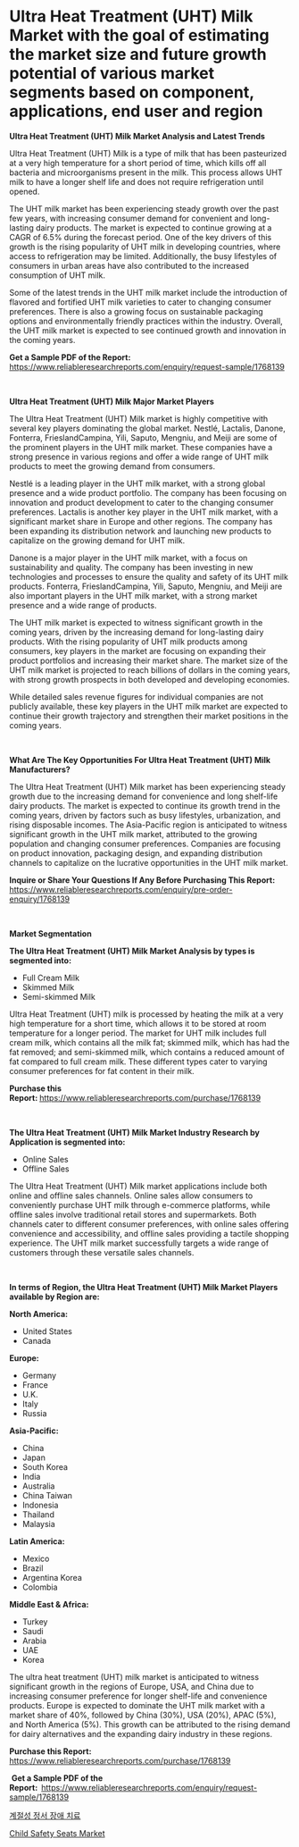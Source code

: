 <p><h1>Ultra Heat Treatment (UHT) Milk Market with the goal of estimating the market size and future growth potential of various market segments based on component, applications, end user and region</h1></p><p><strong>Ultra Heat Treatment (UHT) Milk Market Analysis and Latest Trends</strong></p>
<p><p>Ultra Heat Treatment (UHT) Milk is a type of milk that has been pasteurized at a very high temperature for a short period of time, which kills off all bacteria and microorganisms present in the milk. This process allows UHT milk to have a longer shelf life and does not require refrigeration until opened.</p><p>The UHT milk market has been experiencing steady growth over the past few years, with increasing consumer demand for convenient and long-lasting dairy products. The market is expected to continue growing at a CAGR of 6.5% during the forecast period. One of the key drivers of this growth is the rising popularity of UHT milk in developing countries, where access to refrigeration may be limited. Additionally, the busy lifestyles of consumers in urban areas have also contributed to the increased consumption of UHT milk.</p><p>Some of the latest trends in the UHT milk market include the introduction of flavored and fortified UHT milk varieties to cater to changing consumer preferences. There is also a growing focus on sustainable packaging options and environmentally friendly practices within the industry. Overall, the UHT milk market is expected to see continued growth and innovation in the coming years.</p></p>
<p><strong>Get a Sample PDF of the Report:&nbsp;</strong> <a href="https://www.reliableresearchreports.com/enquiry/request-sample/1768139">https://www.reliableresearchreports.com/enquiry/request-sample/1768139</a></p>
<p>&nbsp;</p>
<p><strong>Ultra Heat Treatment (UHT) Milk Major Market Players</strong></p>
<p><p>The Ultra Heat Treatment (UHT) Milk market is highly competitive with several key players dominating the global market. Nestlé, Lactalis, Danone, Fonterra, FrieslandCampina, Yili, Saputo, Mengniu, and Meiji are some of the prominent players in the UHT milk market. These companies have a strong presence in various regions and offer a wide range of UHT milk products to meet the growing demand from consumers.</p><p>Nestlé is a leading player in the UHT milk market, with a strong global presence and a wide product portfolio. The company has been focusing on innovation and product development to cater to the changing consumer preferences. Lactalis is another key player in the UHT milk market, with a significant market share in Europe and other regions. The company has been expanding its distribution network and launching new products to capitalize on the growing demand for UHT milk.</p><p>Danone is a major player in the UHT milk market, with a focus on sustainability and quality. The company has been investing in new technologies and processes to ensure the quality and safety of its UHT milk products. Fonterra, FrieslandCampina, Yili, Saputo, Mengniu, and Meiji are also important players in the UHT milk market, with a strong market presence and a wide range of products.</p><p>The UHT milk market is expected to witness significant growth in the coming years, driven by the increasing demand for long-lasting dairy products. With the rising popularity of UHT milk products among consumers, key players in the market are focusing on expanding their product portfolios and increasing their market share. The market size of the UHT milk market is projected to reach billions of dollars in the coming years, with strong growth prospects in both developed and developing economies.</p><p>While detailed sales revenue figures for individual companies are not publicly available, these key players in the UHT milk market are expected to continue their growth trajectory and strengthen their market positions in the coming years.</p></p>
<p>&nbsp;</p>
<p><strong>What Are The Key Opportunities For Ultra Heat Treatment (UHT) Milk Manufacturers?</strong></p>
<p><p>The Ultra Heat Treatment (UHT) Milk market has been experiencing steady growth due to the increasing demand for convenience and long shelf-life dairy products. The market is expected to continue its growth trend in the coming years, driven by factors such as busy lifestyles, urbanization, and rising disposable incomes. The Asia-Pacific region is anticipated to witness significant growth in the UHT milk market, attributed to the growing population and changing consumer preferences. Companies are focusing on product innovation, packaging design, and expanding distribution channels to capitalize on the lucrative opportunities in the UHT milk market.</p></p>
<p><strong>Inquire or Share Your Questions If Any Before Purchasing This Report:</strong> <a href="https://www.reliableresearchreports.com/enquiry/pre-order-enquiry/1768139">https://www.reliableresearchreports.com/enquiry/pre-order-enquiry/1768139</a></p>
<p>&nbsp;</p>
<p><strong>Market Segmentation</strong></p>
<p><strong>The Ultra Heat Treatment (UHT) Milk Market Analysis by types is segmented into:</strong></p>
<p><ul><li>Full Cream Milk</li><li>Skimmed Milk</li><li>Semi-skimmed Milk</li></ul></p>
<p><p>Ultra Heat Treatment (UHT) milk is processed by heating the milk at a very high temperature for a short time, which allows it to be stored at room temperature for a longer period. The market for UHT milk includes full cream milk, which contains all the milk fat; skimmed milk, which has had the fat removed; and semi-skimmed milk, which contains a reduced amount of fat compared to full cream milk. These different types cater to varying consumer preferences for fat content in their milk.</p></p>
<p><strong>Purchase this Report:&nbsp;</strong><a href="https://www.reliableresearchreports.com/purchase/1768139">https://www.reliableresearchreports.com/purchase/1768139</a></p>
<p>&nbsp;</p>
<p><strong>The Ultra Heat Treatment (UHT) Milk Market Industry Research by Application is segmented into:</strong></p>
<p><ul><li>Online Sales</li><li>Offline Sales</li></ul></p>
<p><p>The Ultra Heat Treatment (UHT) Milk market applications include both online and offline sales channels. Online sales allow consumers to conveniently purchase UHT milk through e-commerce platforms, while offline sales involve traditional retail stores and supermarkets. Both channels cater to different consumer preferences, with online sales offering convenience and accessibility, and offline sales providing a tactile shopping experience. The UHT milk market successfully targets a wide range of customers through these versatile sales channels.</p></p>
<p>&nbsp;</p>
<p><strong>In terms of Region, the Ultra Heat Treatment (UHT) Milk Market Players available by Region are:</strong></p>
<p>
    <p> <strong> North America: </strong>
        <ul>
            <li>United States</li>
            <li>Canada</li>
        </ul>
        </p> 
    <p> <strong> Europe: </strong>
        <ul>
            <li>Germany</li>
            <li>France</li>
            <li>U.K.</li>
            <li>Italy</li>
            <li>Russia</li>
        </ul>
        </p> 
    <p> <strong> Asia-Pacific: </strong>
        <ul>
            <li>China</li>
            <li>Japan</li>
            <li>South Korea</li>
            <li>India</li>
            <li>Australia</li>
            <li>China Taiwan</li>
            <li>Indonesia</li>
            <li>Thailand</li>
            <li>Malaysia</li>
        </ul>
        </p> 
    <p> <strong> Latin America: </strong>
        <ul>
            <li>Mexico</li>
            <li>Brazil</li>
            <li>Argentina Korea</li>
            <li>Colombia</li>
        </ul>
        </p> 
    <p> <strong> Middle East & Africa: </strong>
        <ul>
            <li>Turkey</li>
            <li>Saudi</li>
            <li>Arabia</li>
            <li>UAE</li>
            <li>Korea</li>
        </ul>
    </p>
    </p>
<p><p>The ultra heat treatment (UHT) milk market is anticipated to witness significant growth in the regions of Europe, USA, and China due to increasing consumer preference for longer shelf-life and convenience products. Europe is expected to dominate the UHT milk market with a market share of 40%, followed by China (30%), USA (20%), APAC (5%), and North America (5%). This growth can be attributed to the rising demand for dairy alternatives and the expanding dairy industry in these regions.</p></p>
<p><strong>Purchase this Report: </strong><a href="https://www.reliableresearchreports.com/purchase/1768139">https://www.reliableresearchreports.com/purchase/1768139</a></p>
<p>&nbsp;<strong>Get a Sample PDF of the Report:&nbsp;&nbsp;</strong><a href="https://www.reliableresearchreports.com/enquiry/request-sample/1768139">https://www.reliableresearchreports.com/enquiry/request-sample/1768139</a></p>
<p><strong></strong></p>
<p><p><a href="https://github.com/LanceOlsotn8978/Market-Research-Report-List-1/blob/main/17469736170.md">계절성 정서 장애 치료</a></p><p><a href="https://simplistic-meeting-7ee.notion.site/Child-Safety-Seats-Market-Research-Report-Provides-Critical-Insights-that-can-help-Shape-Business-De-2c691f7dfd6e402eb46781a287897f7f">Child Safety Seats Market</a></p></p>